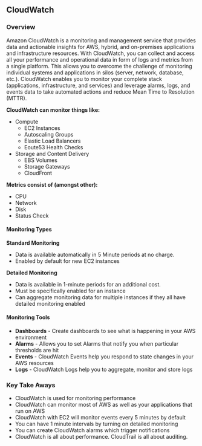 ## CloudWatch

### Overview
Amazon CloudWatch is a monitoring and management service that provides data and actionable insights for AWS, hybrid, and on-premises applications and infrastructure resources. With CloudWatch, you can collect and access all your performance and operational data in form of logs and metrics from a single platform. This allows you to overcome the challenge of monitoring individual systems and applications in silos (server, network, database, etc.). CloudWatch enables you to monitor your complete stack (applications, infrastructure, and services) and leverage alarms, logs, and events data to take automated actions and reduce Mean Time to Resolution (MTTR). 

**CloudWatch can monitor things like:**

- Compute
    - EC2 Instances
    - Autoscaling Groups
    - Elastic Load Balancers
    - Eoute53 Health Checks
- Storage and Content Delivery
    - EBS Volumes
    - Storage Gateways
    - CloudFront

**Metrics consist of (amongst other):**

- CPU
- Network
- Disk
- Status Check

#### Monitoring Types
**Standard Monitoring**

- Data is available automatically in 5 Minute periods at no charge.
- Enabled by default for new EC2 instances

**Detailed Monitoring**

- Data is available in 1-minute periods for an additional cost. 
- Must be specifically enabled for an instance
- Can aggregate monitoring data for multiple instances if they all have detailed monitoring enabled

#### Monitoring Tools

- **Dashboards** - Create dashboards to see what is happening in your AWS environment
- **Alarms** - Allows you to set Alarms that notify you when particular thresholds are hit
- **Events** - CloudWatch Events help you respond to state changes in your AWS resources
- **Logs** - CloudWatch Logs help you to aggregate, monitor and store logs

### Key Take Aways
- CloudWatch is used for monitoring performance
- CloudWatch can monitor most of AWS as well as your applications that run on AWS
- CloudWatch with EC2 will monitor events every 5 minutes by default
- You can have 1 minute intervals by turning on detailed monitoring
- You can create CloudWatch alarms which trigger notifications
- CloudWatch is all about performance. CloudTrail is all about auditing.

